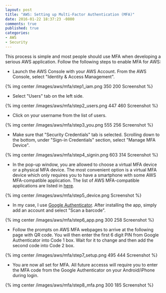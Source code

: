```yaml
---
layout: post
title: "AWS: Setting up Multi-Factor Authentication (MFA)"
date: 2016-01-22 18:37:23 -0800
comments: true
published: true
categories: 
- AWS
- Security
---
```


This process is simple and most people should use MFA when developing a serious AWS application. Follow the following steps to enable MFA for AWS:

* Launch the AWS Console with your AWS Account. From the AWS Console, select "Identity & Access Management".

{% img center /images/aws/mfa/step1_iam.png 350 200 Screenshot %}

* Select "Users" tab on the left side.

{% img center /images/aws/mfa/step2_users.png 447 460 Screenshot %}

* Click on your username from the list of users.

{% img center /images/aws/mfa/step3_you.png 555 256 Screenshot %}

* Make sure that "Security Credentials" tab is selected. Scrolling down to the bottom, under "Sign-in Credentials" section, select "Manage MFA Device". 

{% img center /images/aws/mfa/step4_signin.png 603 314 Screenshot %}

* In the pop-up window, you are allowed to choose a virtual MFA device or a physical MFA device. The most convenient option is a virtual MFA device which only requires you to have a smartphone with some AWS MFA-compatible application. The list of AWS MFA-compatible applications are listed in [here](http://aws.amazon.com/iam/details/mfa/).

{% img center /images/aws/mfa/step5_device.png Screenshot %}

* In my case, I use [Google Authenticator](https://play.google.com/store/apps/details?id=com.google.android.apps.authenticator2&hl=en). After installing the app, simply add an account and select "Scan a barcode".

{% img center /images/aws/mfa/step6_app.png 300 258 Screenshot %}

* Follow the prompts on AWS MFA webpages to arrive at the following page with QR code. You will then enter the first 6 digit PIN from Google Authenticator into Code 1 box. Wait for it to change and then add the second code into Code 2 box.

{% img center /images/aws/mfa/step7_setup.png 495 444 Screenshot %}

* You are now all set for MFA. All future accesss will require you to enter the MFA code from the Google Authenticator on your Android/iPhone during login.

{% img center /images/aws/mfa/step8_mfa.png 300 185 Screenshot %}

